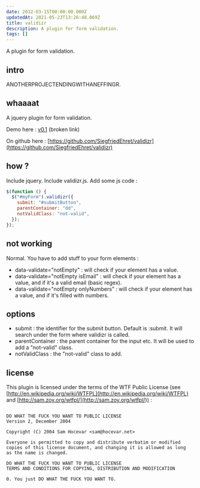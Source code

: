 ```yaml
---
date: 2012-03-15T00:00:00.000Z
updatedAt: 2021-05-23T13:26:48.069Z
title: validizr
description: A plugin for form validation.
tags: []
---
```


A plugin for form validation.

## intro

ANOTHERPROJECTENDINGWITHANEFFINGR.

## whaaaat

A jquery plugin for form validation.

Demo here : [v0.1](http://dev.federalbureauofinhumanity.org/validizr/v0.1/demo/) (broken link)

On github here : [https://github.com/SiegfriedEhret/validizr](https://github.com/SiegfriedEhret/validizr)

## how ?

Include jquery.
Include validizr.js.
Add some js code :

```javascript
$(function () {
  $("#myForm").validizr({
    submit: "#submitButton",
    parentContainer: "dd",
    notValidClass: "not-valid",
  });
});
```

## not working

Normal. You have to add stuff to your form elements :

- data-validate="notEmpty" : will check if your element has a value.
- data-validate="notEmpty isEmail" : will check if your element has a value, and if it's a valid email (basic regex).
- data-validate="notEmpty onlyNumbers" : will check if your element has a value, and if it's filled with numbers.

## options

- submit : the identifier for the submit button. Default is :submit. It will search under the form where validizr is called.
- parentContainer : the parent container for the input etc. It will be used to add a "not-valid" class.
- notValidClass : the "not-valid" class to add.

## license

This plugin is licensed under the terms of the WTF Public License (see [http://en.wikipedia.org/wiki/WTFPL](http://en.wikipedia.org/wiki/WTFPL) and [http://sam.zoy.org/wtfpl/](http://sam.zoy.org/wtfpl/)) :

```text

DO WHAT THE FUCK YOU WANT TO PUBLIC LICENSE
Version 2, December 2004

Copyright (C) 2004 Sam Hocevar <sam@hocevar.net>

Everyone is permitted to copy and distribute verbatim or modified
copies of this license document, and changing it is allowed as long
as the name is changed.

DO WHAT THE FUCK YOU WANT TO PUBLIC LICENSE
TERMS AND CONDITIONS FOR COPYING, DISTRIBUTION AND MODIFICATION

0. You just DO WHAT THE FUCK YOU WANT TO.
```
